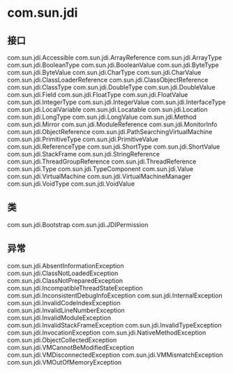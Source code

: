 # com.sun.jdi

## 接口

com.sun.jdi.Accessible
com.sun.jdi.ArrayReference
com.sun.jdi.ArrayType
com.sun.jdi.BooleanType
com.sun.jdi.BooleanValue
com.sun.jdi.ByteType
com.sun.jdi.ByteValue
com.sun.jdi.CharType
com.sun.jdi.CharValue
com.sun.jdi.ClassLoaderReference
com.sun.jdi.ClassObjectReference
com.sun.jdi.ClassType
com.sun.jdi.DoubleType
com.sun.jdi.DoubleValue
com.sun.jdi.Field
com.sun.jdi.FloatType
com.sun.jdi.FloatValue
com.sun.jdi.IntegerType
com.sun.jdi.IntegerValue
com.sun.jdi.InterfaceType
com.sun.jdi.LocalVariable
com.sun.jdi.Locatable
com.sun.jdi.Location
com.sun.jdi.LongType
com.sun.jdi.LongValue
com.sun.jdi.Method
com.sun.jdi.Mirror
com.sun.jdi.ModuleReference
com.sun.jdi.MonitorInfo
com.sun.jdi.ObjectReference
com.sun.jdi.PathSearchingVirtualMachine
com.sun.jdi.PrimitiveType
com.sun.jdi.PrimitiveValue
com.sun.jdi.ReferenceType
com.sun.jdi.ShortType
com.sun.jdi.ShortValue
com.sun.jdi.StackFrame
com.sun.jdi.StringReference
com.sun.jdi.ThreadGroupReference
com.sun.jdi.ThreadReference
com.sun.jdi.Type
com.sun.jdi.TypeComponent
com.sun.jdi.Value
com.sun.jdi.VirtualMachine
com.sun.jdi.VirtualMachineManager
com.sun.jdi.VoidType
com.sun.jdi.VoidValue

## 类

com.sun.jdi.Bootstrap
com.sun.jdi.JDIPermission

## 异常

com.sun.jdi.AbsentInformationException
com.sun.jdi.ClassNotLoadedException
com.sun.jdi.ClassNotPreparedException
com.sun.jdi.IncompatibleThreadStateException
com.sun.jdi.InconsistentDebugInfoException
com.sun.jdi.InternalException
com.sun.jdi.InvalidCodeIndexException
com.sun.jdi.InvalidLineNumberException
com.sun.jdi.InvalidModuleException
com.sun.jdi.InvalidStackFrameException
com.sun.jdi.InvalidTypeException
com.sun.jdi.InvocationException
com.sun.jdi.NativeMethodException
com.sun.jdi.ObjectCollectedException
com.sun.jdi.VMCannotBeModifiedException
com.sun.jdi.VMDisconnectedException
com.sun.jdi.VMMismatchException
com.sun.jdi.VMOutOfMemoryException




